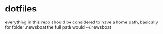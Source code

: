 # dotfiles

everything in this repo should be considered to have a home path, basically for folder .newsboat the full path would ~/.newsboat

